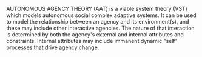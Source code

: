 AUTONOMOUS AGENCY THEORY (AAT) is a viable system theory (VST) which models autonomous social complex adaptive systems. It can be used to model the relationship between an agency and its environment(s), and these may include other interactive agencies. The nature of that interaction is determined by both the agency's external and internal attributes and constraints. Internal attributes may include immanent dynamic "self" processes that drive agency change.
